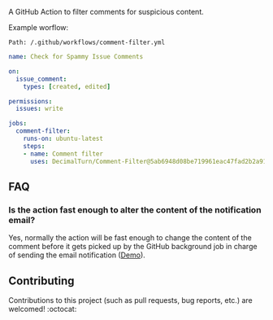 A GitHub Action to filter comments for suspicious content.

Example worflow:

`Path: /.github/workflows/comment-filter.yml`

```yaml
name: Check for Spammy Issue Comments

on:
  issue_comment:
    types: [created, edited]

permissions:
  issues: write

jobs:
  comment-filter:
    runs-on: ubuntu-latest
    steps:
    - name: Comment filter
      uses: DecimalTurn/Comment-Filter@5ab6948d08be719961eac47fad2b2a91a06fc4c9 #v0.1.0
```
## FAQ

### Is the action fast enough to alter the content of the notification email?

Yes, normally the action will be fast enough to change the content of the comment before it gets picked up by the GitHub background job in charge of sending the email notification ([Demo](https://github.com/DecimalTurn/Comment-Filter-Demo/issues/1#issuecomment-2315663776)).

## Contributing

Contributions to this project (such as pull requests, bug reports, etc.) are welcomed! :octocat:

